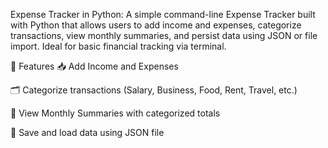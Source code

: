 Expense Tracker in Python:
A simple command-line Expense Tracker built with Python that allows users to add income and expenses, categorize transactions, view monthly summaries, and persist data using JSON or file import. Ideal for basic financial tracking via terminal.

🚀 Features
📥 Add Income and Expenses

🗂️ Categorize transactions (Salary, Business, Food, Rent, Travel, etc.)

📆 View Monthly Summaries with categorized totals

💾 Save and load data using JSON file
